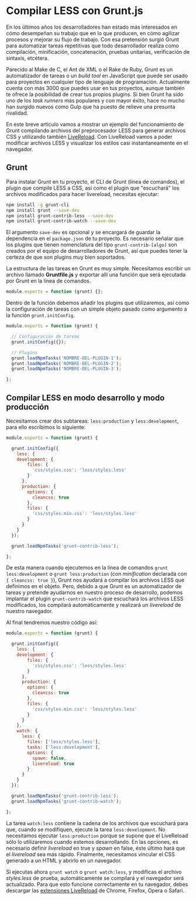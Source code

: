 
Compilar LESS con Grunt.js
==========

En los últimos años los desarrolladores han estado más interesados en cómo desempeñan su trabajo que en lo que producen, en cómo agilizar procesos y mejorar su flujo de trabajo. Con esa pretensión surgió Grunt para automatizar tareas repetitivas que todo desarrollador realiza como compilación, minificación, concatenación, pruebas unitarias, verificación de sintaxis, etcétera.

Parecido al Make de C, el Ant de XML o el Rake de Ruby, Grunt es un automatizador de tareas o un *build tool* en JavaScript que puede ser usado para proyectos en cualquier tipo de lenguaje de programación. Actualmente cuenta con más 3000 que puedes usar en tus proyectos, aunque también te ofrece la posibilidad de crear tus propios plugins. Si bien Grunt ha sido uno de los *task runners* más populares y con mayor éxito, hace no mucho han surgido nuevos como Gulp que ha puesto de relieve una presunta rivalidad.

En este breve artículo vamos a mostrar un ejemplo del funcionamiento de Grunt compilando archivos del preprocesador LESS para generar archivos CSS y utilizando también [LiveReload](http://livereload.com). Con LiveReload vamos a poder modificar archivos LESS y visualizar los estilos casi instantaneamente en el navegador.

## Grunt

Para instalar Grunt en tu proyecto, el CLI de Grunt (línea de comandos), el plugin que compile LESS a CSS, así como el plugin que "escuchará" los archivos modificados para hacer livereload, necesitas ejecutar:

```bash
npm install -g grunt-cli
npm install grunt --save-dev
npm install grunt-contrib-less --save-dev
npm install grunt-contrib-watch --save-dev
```

El argumento `save-dev` es opcional y se encargará de guardar la dependencia en el `package.json` de tu proyecto. Es necesario señalar que los plugins que tienen nomenclatura del tipo `grunt-contrib-[algo]` son creados por el equipo de desarrolladores de Grunt, así que puedes tener la certeza de que son plugins muy bien soportados.

La estructura de las tareas en Grunt es muy simple. Necesitamos escribir un archivo llamado **Gruntfile.js** y exportar allí una función que será ejecutada por Grunt en la línea de comandos.

```js
module.exports = function (grunt) {};
```

Dentro de la función debemos añadir los plugins que utilizaremos, así como la configuración de tareas con un simple objeto pasado como argumento a la función `grunt.initConfig`.

```js
module.exports = function (grunt) {

  // Configuración de tareas
  grunt.initConfig({});

  // Plugins
  grunt.loadNpmTasks('NOMBRE-DEL-PLUGIN-1');
  grunt.loadNpmTasks('NOMBRE-DEL-PLUGIN-2');
  grunt.loadNpmTasks('NOMBRE-DEL-PLUGIN-3');

};
```

## Compilar LESS en modo desarrollo y modo producción

Necesitamos crear dos subtareas: `less:production` y `less:development`, para ello escribimos lo siguiente:

```js
module.exports = function (grunt) {

  grunt.initConfig({
    less: {
    development: {
        files: {
          'css/styles.css': 'less/styles.less'
        }
      },
      production: {
        options: {
          cleancss: true
        },
        files: {
          'css/styles.min.css': 'less/styles.less'
        }
      }
    }
  });

  grunt.loadNpmTasks('grunt-contrib-less');

};
```

De esta manera cuando ejecutemos en la línea de comandos `grunt less:development` o `grunt less:production` (con *minification* declarada con `{ cleancss: true }`), Grunt nos ayudará a compilar los archivos LESS que definimos en el objeto. Pero, debido a que Grunt es un automatizador de tareas y pretende ayudarnos en nuestro proceso de desarrollo, podemos implantar el plugin `grunt-contrib-watch` que escuchará los archivos LESS modificados, los compilará automáticamente y realizará un *livereload* de nuestro navegador.

Al final tendremos nuestro código así:

```js
module.exports = function (grunt) {

  grunt.initConfig({
    less: {
    development: {
        files: {
          'css/styles.css': 'less/styles.less'
        }
      },
      production: {
        options: {
          cleancss: true
        },
        files: {
          'css/styles.min.css': 'less/styles.less'
        }
      }
    },
    watch: {
      less: {
        files: ['less/styles.less'],
        tasks: ['less:development'],
        options: {
          spawn: false,
          livereload: true
        }
      }
    }
  });

  grunt.loadNpmTasks('grunt-contrib-less');
  grunt.loadNpmTasks('grunt-contrib-watch');

};
```

La tarea `watch:less` contiene la cadena de los archivos que escuchará para que, cuando se modifiquen, ejecute la tarea `less:development`. No necesitamos ejecutar `less:production` porque se supone que el LiveReload sólo lo utilizaremos cuando estemos desarrollando. En las opciones, es necesario definir *livereload* en true y *spawn* en false, éste último hará que el *livereload* sea más rápido. Finalmente, necesitamos vincular el CSS generado a un HTML y abrirlo en un navegador.

Si ejecutas ahora `grunt watch` o `grunt watch:less`, y modificas el archivo *styles.less* de prueba, automáticamente se compilará y el navegador será actualizado. Para que esto funcione correctamente en tu navegador, debes descargar las [extensiones LiveReload](https://github.com/livereload/livereload-extensions) de Chrome, Firefox, Opera o Safari.
